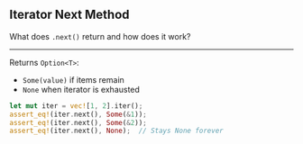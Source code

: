 ## Iterator Next Method

What does `.next()` return and how does it work?

---

Returns `Option<T>`:
- `Some(value)` if items remain
- `None` when iterator is exhausted

```rust
let mut iter = vec![1, 2].iter();
assert_eq!(iter.next(), Some(&1));
assert_eq!(iter.next(), Some(&2));
assert_eq!(iter.next(), None);  // Stays None forever
```

